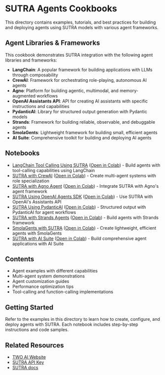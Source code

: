 # SUTRA Agents Cookbooks

This directory contains examples, tutorials, and best practices for building and deploying agents using SUTRA models with various agent frameworks.

## Agent Libraries & Frameworks

This cookbook demonstrates SUTRA integration with the following agent libraries and frameworks:

- **LangChain**: A popular framework for building applications with LLMs through composability
- **CrewAI**: Framework for orchestrating role-playing, autonomous AI agents
- **Agno**: Platform for building agentic, multimodal, and memory-augmented workflows
- **OpenAI Assistants API**: API for creating AI assistants with specific instructions and capabilities
- **PydanticAI**: Library for structured output generation with Pydantic models
- **Strands**: Framework for building reliable, observable, and debuggable agents
- **SmolaGents**: Lightweight framework for building small, efficient agents
- **AI Suite**: Comprehensive toolkit for building and deploying AI agents

## Notebooks

- [LangChain Tool Calling Using SUTRA](langchain_tool_calling_using_sutra.ipynb) ([Open in Colab](https://colab.research.google.com/github/Shubhwithai/sutra-cookbook/blob/main/agents/langchain_tool_calling_using_sutra.ipynb)) - Build agents with tool-calling capabilities using LangChain
- [SUTRA with CrewAI](sutra_with_crewai.ipynb) ([Open in Colab](https://colab.research.google.com/github/Shubhwithai/sutra-cookbook/blob/main/agents/sutra_with_crewai.ipynb)) - Create multi-agent systems with role specialization
- [SUTRA with Agno Agent](sutra_with_agno_agent.ipynb) ([Open in Colab](https://colab.research.google.com/github/Shubhwithai/sutra-cookbook/blob/main/agents/sutra_with_agno_agent.ipynb)) - Integrate SUTRA with Agno's agent framework
- [SUTRA Using OpenAI Agents SDK](sutra_using_openai_agents_sdk.ipynb) ([Open in Colab](https://colab.research.google.com/github/Shubhwithai/sutra-cookbook/blob/main/agents/sutra_using_openai_agents_sdk.ipynb)) - Use SUTRA with OpenAI's Assistants API
- [SUTRA Using PydanticAI](sutra_using_pydanticai.ipynb) ([Open in Colab](https://colab.research.google.com/github/Shubhwithai/sutra-cookbook/blob/main/agents/sutra_using_pydanticai.ipynb)) - Structured output with PydanticAI for agent workflows
- [SUTRA with Strands Agents](sutra_with_strands_agents.ipynb) ([Open in Colab](https://colab.research.google.com/github/Shubhwithai/sutra-cookbook/blob/main/agents/sutra_with_strands_agents.ipynb)) - Build agents with Strands framework
- [SmolaGents with SUTRA](smolagents_with_sutra.ipynb) ([Open in Colab](https://colab.research.google.com/github/Shubhwithai/sutra-cookbook/blob/main/agents/smolagents_with_sutra.ipynb)) - Create lightweight, efficient agents with SmolaGents
- [SUTRA with AI Suite](sutra_with_aisuite.ipynb) ([Open in Colab](https://colab.research.google.com/github/Shubhwithai/sutra-cookbook/blob/main/agents/sutra_with_aisuite.ipynb)) - Build comprehensive agent applications with AI Suite

## Contents

- Agent examples with different capabilities
- Multi-agent system demonstrations
- Agent customization guides
- Performance optimization tips
- Tool-calling and function-calling implementations

## Getting Started

Refer to the examples in this directory to learn how to create, configure, and deploy agents with SUTRA. Each notebook includes step-by-step instructions and code samples.

## Related Resources

- [TWO AI Website](https://www.two.ai/sutra)
- [SUTRA API Key](https://developer.two.ai/)
- [SUTRA docs](https://docs.two.ai)
